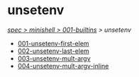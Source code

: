 # unsetenv

*[spec > minishell > 001-builtins](..) > unsetenv*

* [001-unsetenv-first-elem](./001-unsetenv-first-elem)
* [002-unsetenv-last-elem](./002-unsetenv-last-elem)
* [003-unsetenv-mult-argv](./003-unsetenv-mult-argv)
* [004-unsetenv-mult-argv-inline](./004-unsetenv-mult-argv-inline)
